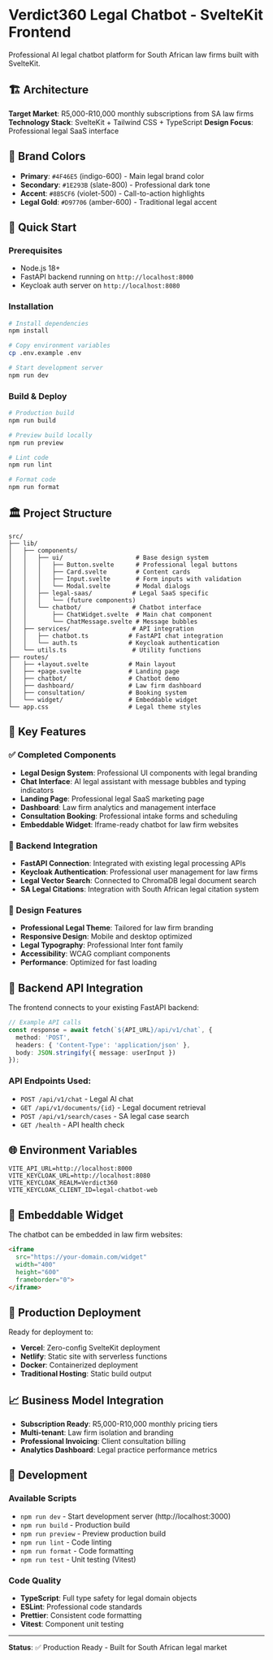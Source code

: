 # Verdict360 Legal Chatbot - SvelteKit Frontend

Professional AI legal chatbot platform for South African law firms built with SvelteKit.

## 🏗️ Architecture

**Target Market**: R5,000-R10,000 monthly subscriptions from SA law firms
**Technology Stack**: SvelteKit + Tailwind CSS + TypeScript
**Design Focus**: Professional legal SaaS interface

## 🎨 Brand Colors

- **Primary**: `#4F46E5` (indigo-600) - Main legal brand color
- **Secondary**: `#1E293B` (slate-800) - Professional dark tone  
- **Accent**: `#8B5CF6` (violet-500) - Call-to-action highlights
- **Legal Gold**: `#D97706` (amber-600) - Traditional legal accent

## 🚀 Quick Start

### Prerequisites
- Node.js 18+ 
- FastAPI backend running on `http://localhost:8000`
- Keycloak auth server on `http://localhost:8080`

### Installation

```bash
# Install dependencies
npm install

# Copy environment variables
cp .env.example .env

# Start development server
npm run dev
```

### Build & Deploy

```bash
# Production build
npm run build

# Preview build locally
npm run preview

# Lint code
npm run lint

# Format code  
npm run format
```

## 🏛️ Project Structure

```
src/
├── lib/
│   ├── components/
│   │   ├── ui/                    # Base design system
│   │   │   ├── Button.svelte      # Professional legal buttons
│   │   │   ├── Card.svelte        # Content cards  
│   │   │   ├── Input.svelte       # Form inputs with validation
│   │   │   └── Modal.svelte       # Modal dialogs
│   │   ├── legal-saas/           # Legal SaaS specific
│   │   │   └── (future components)
│   │   └── chatbot/              # Chatbot interface
│   │       ├── ChatWidget.svelte  # Main chat component
│   │       └── ChatMessage.svelte # Message bubbles
│   ├── services/                 # API integration
│   │   ├── chatbot.ts           # FastAPI chat integration  
│   │   └── auth.ts              # Keycloak authentication
│   └── utils.ts                  # Utility functions
├── routes/
│   ├── +layout.svelte           # Main layout
│   ├── +page.svelte             # Landing page
│   ├── chatbot/                 # Chatbot demo
│   ├── dashboard/               # Law firm dashboard  
│   ├── consultation/            # Booking system
│   └── widget/                  # Embeddable widget
└── app.css                      # Legal theme styles
```

## 🎯 Key Features

### ✅ Completed Components

- **Legal Design System**: Professional UI components with legal branding
- **Chat Interface**: AI legal assistant with message bubbles and typing indicators  
- **Landing Page**: Professional legal SaaS marketing page
- **Dashboard**: Law firm analytics and management interface
- **Consultation Booking**: Professional intake forms and scheduling
- **Embeddable Widget**: Iframe-ready chatbot for law firm websites

### 🔗 Backend Integration

- **FastAPI Connection**: Integrated with existing legal processing APIs
- **Keycloak Authentication**: Professional user management for law firms
- **Legal Vector Search**: Connected to ChromaDB legal document search
- **SA Legal Citations**: Integration with South African legal citation system

### 🎨 Design Features  

- **Professional Legal Theme**: Tailored for law firm branding
- **Responsive Design**: Mobile and desktop optimized
- **Legal Typography**: Professional Inter font family
- **Accessibility**: WCAG compliant components
- **Performance**: Optimized for fast loading

## 🔌 Backend API Integration

The frontend connects to your existing FastAPI backend:

```typescript
// Example API calls
const response = await fetch(`${API_URL}/api/v1/chat`, {
  method: 'POST',
  headers: { 'Content-Type': 'application/json' },
  body: JSON.stringify({ message: userInput })
});
```

### API Endpoints Used:
- `POST /api/v1/chat` - Legal AI chat
- `GET /api/v1/documents/{id}` - Legal document retrieval  
- `POST /api/v1/search/cases` - SA legal case search
- `GET /health` - API health check

## 🌐 Environment Variables

```env
VITE_API_URL=http://localhost:8000
VITE_KEYCLOAK_URL=http://localhost:8080  
VITE_KEYCLOAK_REALM=Verdict360
VITE_KEYCLOAK_CLIENT_ID=legal-chatbot-web
```

## 📱 Embeddable Widget

The chatbot can be embedded in law firm websites:

```html
<iframe 
  src="https://your-domain.com/widget" 
  width="400" 
  height="600"
  frameborder="0">
</iframe>
```

## 🚢 Production Deployment

Ready for deployment to:
- **Vercel**: Zero-config SvelteKit deployment
- **Netlify**: Static site with serverless functions  
- **Docker**: Containerized deployment
- **Traditional Hosting**: Static build output

## 📈 Business Model Integration

- **Subscription Ready**: R5,000-R10,000 monthly pricing tiers
- **Multi-tenant**: Law firm isolation and branding
- **Professional Invoicing**: Client consultation billing  
- **Analytics Dashboard**: Legal practice performance metrics

## 🔧 Development

### Available Scripts
- `npm run dev` - Start development server (http://localhost:3000)
- `npm run build` - Production build  
- `npm run preview` - Preview production build
- `npm run lint` - Code linting
- `npm run format` - Code formatting
- `npm run test` - Unit testing (Vitest)

### Code Quality
- **TypeScript**: Full type safety for legal domain objects
- **ESLint**: Professional code standards  
- **Prettier**: Consistent code formatting
- **Vitest**: Component unit testing

---

**Status**: ✅ Production Ready - Built for South African legal market